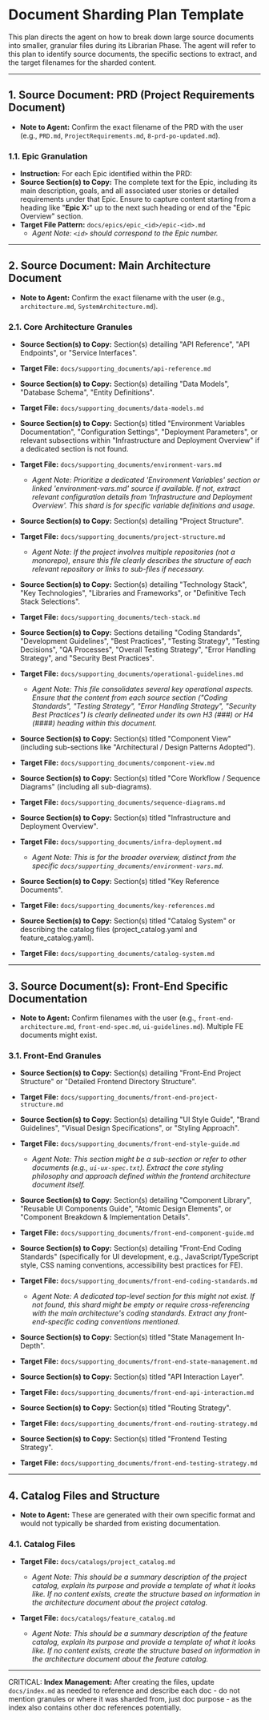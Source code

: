 # Document Sharding Plan Template

This plan directs the agent on how to break down large source documents into smaller, granular files during its Librarian Phase. The agent will refer to this plan to identify source documents, the specific sections to extract, and the target filenames for the sharded content.

---

## 1. Source Document: PRD (Project Requirements Document)

- **Note to Agent:** Confirm the exact filename of the PRD with the user (e.g., `PRD.md`, `ProjectRequirements.md`, `8-prd-po-updated.md`).

### 1.1. Epic Granulation

- **Instruction:** For each Epic identified within the PRD:
- **Source Section(s) to Copy:** The complete text for the Epic, including its main description, goals, and all associated user stories or detailed requirements under that Epic. Ensure to capture content starting from a heading like "**Epic X:**" up to the next such heading or end of the "Epic Overview" section.
- **Target File Pattern:** `docs/epics/epic_<id>/epic-<id>.md`
  - _Agent Note: `<id>` should correspond to the Epic number._

---

## 2. Source Document: Main Architecture Document

- **Note to Agent:** Confirm the exact filename with the user (e.g., `architecture.md`, `SystemArchitecture.md`).

### 2.1. Core Architecture Granules

- **Source Section(s) to Copy:** Section(s) detailing "API Reference", "API Endpoints", or "Service Interfaces".
- **Target File:** `docs/supporting_documents/api-reference.md`

- **Source Section(s) to Copy:** Section(s) detailing "Data Models", "Database Schema", "Entity Definitions".
- **Target File:** `docs/supporting_documents/data-models.md`

- **Source Section(s) to Copy:** Section(s) titled "Environment Variables Documentation", "Configuration Settings", "Deployment Parameters", or relevant subsections within "Infrastructure and Deployment Overview" if a dedicated section is not found.
- **Target File:** `docs/supporting_documents/environment-vars.md`

  - _Agent Note: Prioritize a dedicated 'Environment Variables' section or linked 'environment-vars.md' source if available. If not, extract relevant configuration details from 'Infrastructure and Deployment Overview'. This shard is for specific variable definitions and usage._

- **Source Section(s) to Copy:** Section(s) detailing "Project Structure".
- **Target File:** `docs/supporting_documents/project-structure.md`

  - _Agent Note: If the project involves multiple repositories (not a monorepo), ensure this file clearly describes the structure of each relevant repository or links to sub-files if necessary._

- **Source Section(s) to Copy:** Section(s) detailing "Technology Stack", "Key Technologies", "Libraries and Frameworks", or "Definitive Tech Stack Selections".
- **Target File:** `docs/supporting_documents/tech-stack.md`

- **Source Section(s) to Copy:** Sections detailing "Coding Standards", "Development Guidelines", "Best Practices", "Testing Strategy", "Testing Decisions", "QA Processes", "Overall Testing Strategy", "Error Handling Strategy", and "Security Best Practices".
- **Target File:** `docs/supporting_documents/operational-guidelines.md`

  - _Agent Note: This file consolidates several key operational aspects. Ensure that the content from each source section ("Coding Standards", "Testing Strategy", "Error Handling Strategy", "Security Best Practices") is clearly delineated under its own H3 (###) or H4 (####) heading within this document._

- **Source Section(s) to Copy:** Section(s) titled "Component View" (including sub-sections like "Architectural / Design Patterns Adopted").
- **Target File:** `docs/supporting_documents/component-view.md`

- **Source Section(s) to Copy:** Section(s) titled "Core Workflow / Sequence Diagrams" (including all sub-diagrams).
- **Target File:** `docs/supporting_documents/sequence-diagrams.md`

- **Source Section(s) to Copy:** Section(s) titled "Infrastructure and Deployment Overview".
- **Target File:** `docs/supporting_documents/infra-deployment.md`

  - _Agent Note: This is for the broader overview, distinct from the specific `docs/supporting_documents/environment-vars.md`._

- **Source Section(s) to Copy:** Section(s) titled "Key Reference Documents".
- **Target File:** `docs/supporting_documents/key-references.md`

- **Source Section(s) to Copy:** Section(s) titled "Catalog System" or describing the catalog files (project_catalog.yaml and feature_catalog.yaml).
- **Target File:** `docs/supporting_documents/catalog-system.md`

---

## 3. Source Document(s): Front-End Specific Documentation

- **Note to Agent:** Confirm filenames with the user (e.g., `front-end-architecture.md`, `front-end-spec.md`, `ui-guidelines.md`). Multiple FE documents might exist.

### 3.1. Front-End Granules

- **Source Section(s) to Copy:** Section(s) detailing "Front-End Project Structure" or "Detailed Frontend Directory Structure".
- **Target File:** `docs/supporting_documents/front-end-project-structure.md`

- **Source Section(s) to Copy:** Section(s) detailing "UI Style Guide", "Brand Guidelines", "Visual Design Specifications", or "Styling Approach".
- **Target File:** `docs/supporting_documents/front-end-style-guide.md`

  - _Agent Note: This section might be a sub-section or refer to other documents (e.g., `ui-ux-spec.txt`). Extract the core styling philosophy and approach defined within the frontend architecture document itself._

- **Source Section(s) to Copy:** Section(s) detailing "Component Library", "Reusable UI Components Guide", "Atomic Design Elements", or "Component Breakdown & Implementation Details".
- **Target File:** `docs/supporting_documents/front-end-component-guide.md`

- **Source Section(s) to Copy:** Section(s) detailing "Front-End Coding Standards" (specifically for UI development, e.g., JavaScript/TypeScript style, CSS naming conventions, accessibility best practices for FE).
- **Target File:** `docs/supporting_documents/front-end-coding-standards.md`

  - _Agent Note: A dedicated top-level section for this might not exist. If not found, this shard might be empty or require cross-referencing with the main architecture's coding standards. Extract any front-end-specific coding conventions mentioned._

- **Source Section(s) to Copy:** Section(s) titled "State Management In-Depth".
- **Target File:** `docs/supporting_documents/front-end-state-management.md`

- **Source Section(s) to Copy:** Section(s) titled "API Interaction Layer".
- **Target File:** `docs/supporting_documents/front-end-api-interaction.md`

- **Source Section(s) to Copy:** Section(s) titled "Routing Strategy".
- **Target File:** `docs/supporting_documents/front-end-routing-strategy.md`

- **Source Section(s) to Copy:** Section(s) titled "Frontend Testing Strategy".
- **Target File:** `docs/supporting_documents/front-end-testing-strategy.md`

---

## 4. Catalog Files and Structure

- **Note to Agent:** These are generated with their own specific format and would not typically be sharded from existing documentation.

### 4.1. Catalog Files

- **Target File:** `docs/catalogs/project_catalog.md`
  - _Agent Note: This should be a summary description of the project catalog, explain its purpose and provide a template of what it looks like. If no content exists, create the structure based on information in the architecture document about the project catalog._

- **Target File:** `docs/catalogs/feature_catalog.md`
  - _Agent Note: This should be a summary description of the feature catalog, explain its purpose and provide a template of what it looks like. If no content exists, create the structure based on information in the architecture document about the feature catalog._

---

CRITICAL: **Index Management:** After creating the files, update `docs/index.md` as needed to reference and describe each doc - do not mention granules or where it was sharded from, just doc purpose - as the index also contains other doc references potentially.
